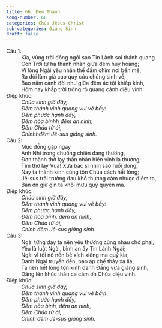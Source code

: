 ```yaml
---
title: 66. Đêm Thánh
song-number: 66
categories: Chúa Jêsus Christ
sub-categories: Giáng Sinh
draft: false
---
```

<dl><dt>Câu 1:</dt><dd data-verse="1">Kìa, vùng trời đông ngôi sao Tin Lành soi thánh quang <br/>Con Trời tự hạ thành nhân giữa đêm huy hoàng; <br/>Vì lòng Ngài yêu nhân thế đắm chìm nơi bến mê, <br/>Ra đời làm giá cao quý cứu chúng sinh về; <br/>Bao năm cảnh đời như giữa đêm ác tội khiếp kinh, <br/>Hôm nay khắp trời trông rõ quang cảnh diệu vinh. </dd><dt>Điệp khúc:</dt><dd data-chorus="1"><em>Chúa sinh giờ đây, <br/>Ðêm thánh vinh quang vui vẻ bấy! <br/>Ðêm phước hạnh đấy, <br/>Ðêm hòa bìnhh đêm an ninh, <br/>Ðêm Chúa từ ái, <br/>Chínhhđêm Jê-sus giáng sinh. </em></dd><dt>Câu 2:</dt><dd data-verse="2">Mục đồng gặp ngay <br/>Anh Nhi trong chuồng chiên đáng thương, <br/>Ðơn thành thờ lạy thần nhân hiển vinh lạ thường; <br/>Tìm thờ lạy Vua! Xưa bác sĩ nhìn sao ruổi dong, <br/>Nay ta thành kính cùng tôn Chúa cách hết lòng; <br/>Jê-sus trải trường đau khổ thương cảm nhược điểm ta, <br/>Ban ơn giữ gìn ta khỏi mưu quỷ quyền ma. </dd><dt>Điệp khúc:</dt><dd data-chorus="1"><em>Chúa sinh giờ đây, <br/>Ðêm thánh vinh quang vui vẻ bấy! <br/>Ðêm phước hạnh đấy, <br/>Ðêm hòa bình, đêm an ninh, <br/>Ðêm Chúa từ ái, <br/>Chính đêm Jê-sus giáng sinh. </em></dd><dt>Câu 3:</dt><dd data-verse="3">Ngài từng dạy ta nên yêu thương cùng nhau chớ phai, <br/>Yêu là luật Ngài, bình an ấy Tin Lành Ngài; <br/>Ngài vì tội nô nên bẻ xích xiềng ma quỷ kia, <br/>Danh Ngài truyền đến, bao áp chế thảy xa lìa; <br/>Ta nên hết lòng tôn kính danh Ðấng vừa giáng sinh, <br/>Dâng lên khúc thần ca cảm ơn Chúa diệu vinh. </dd><dt>Điệp khúc:</dt><dd data-chorus="1"><em>Chúa sinh giờ đây, <br/>Ðêm thánh vinh quang vui vẻ bấy! <br/>Ðêm phước hạnh đấy, <br/>Ðêm hòa bình, đêm an ninh, <br/>Ðêm Chúa từ ái, <br/>Chính đêm Jê-sus giáng sinh. </em></dd></dl>